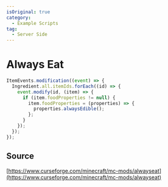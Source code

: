 ```yaml
---
isOriginal: true
category:
  - Example Scripts
tag:
  - Server Side
---
```


# Always Eat

```js
ItemEvents.modification((event) => {
  Ingredient.all.itemIds.forEach((id) => {
    event.modify(id, (item) => {
      if (item.foodProperties != null) {
        item.foodProperties = (properties) => {
          properties.alwaysEdible();
        };
      }
    });
  });
});
```

## Source

[https://www.curseforge.com/minecraft/mc-mods/alwayseat](https://www.curseforge.com/minecraft/mc-mods/alwayseat)
